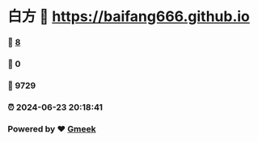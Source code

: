 # 白方 :link: https://baifang666.github.io 
### :page_facing_up: [8](https://baifang666.github.io/tag.html) 
### :speech_balloon: 0 
### :hibiscus: 9729 
### :alarm_clock: 2024-06-23 20:18:41 
### Powered by :heart: [Gmeek](https://github.com/Meekdai/Gmeek)
